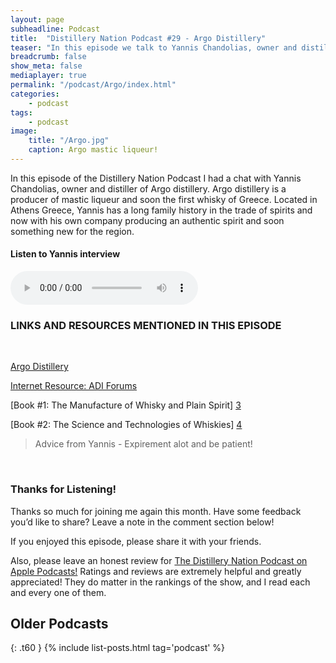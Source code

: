```yaml
---
layout: page
subheadline: Podcast
title:  "Distillery Nation Podcast #29 - Argo Distillery"
teaser: "In this episode we talk to Yannis Chandolias, owner and distiller of Argo distillery"
breadcrumb: false
show_meta: false
mediaplayer: true
permalink: "/podcast/Argo/index.html"
categories:
    - podcast
tags:
    - podcast
image:
    title: "/Argo.jpg"
    caption: Argo mastic liqueur!
---
```

In this episode of the Distillery Nation Podcast I had a chat with Yannis Chandolias, owner and distiller of Argo distillery. Argo distillery is a producer of mastic liqueur and soon the first whisky of Greece. Located in Athens Greece, Yannis has a long family history in the trade of spirits and now with his own company producing an authentic spirit and soon something new for the region.


<h4>Listen to Yannis interview</h4>
<audio src="http://www.mastrogiannisdistillery.com/distillerynation/2017/029-DNP-Argo.mp3" type="audio/mp3" controls="controls"></audio>

<h3>LINKS AND RESOURCES MENTIONED IN THIS EPISODE</h3>
<br>

[Argo Distillery][1]

[Internet Resource: ADI Forums][2]

[Book #1: The Manufacture of Whisky and Plain Spirit]  [3]

[Book #2: The Science and Technologies of Whiskies]  [4]


<blockquote>Advice from Yannis - Expirement alot and be patient!</blockquote>

 [1]: http://www.argodistillery.gr/
 [2]: http://adiforums.com/index.php
 [3]: https://www.amazon.com/Manufacture-Whisky-Plain-Spirit/dp/1906000050
 [4]: https://www.amazon.com/Science-Technologies-Whiskies-J-Piggott/dp/0582044286/ 
 

<br>
<h3>Thanks for Listening!</h3>

Thanks so much for joining me again this month. Have some feedback you’d like to share? Leave a note in the comment section below!

If you enjoyed this episode, please share it with your friends.

Also, please leave an honest review for [The Distillery Nation Podcast on Apple Podcasts!][5] Ratings and reviews are extremely helpful and greatly appreciated! They do matter in the rankings of the show, and I read each and every one of them.


[5]: https://itunes.apple.com/us/podcast/distillery-nation-podcast/id1040367741


## Older Podcasts
{: .t60 }
{% include list-posts.html tag='podcast' %}